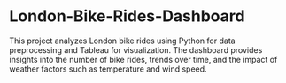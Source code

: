 # London-Bike-Rides-Dashboard

This project analyzes London bike rides using Python for data preprocessing and Tableau for visualization. The dashboard provides insights into the number of bike rides, trends over time, and the impact of weather factors such as temperature and wind speed.
